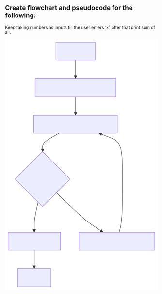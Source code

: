 ## Create flowchart and pseudocode for the following:

Keep taking numbers as inputs till the user enters ‘x’, after that print sum of all.

<img alt="inputTillX.svg" src="../svg/inputTillX.svg"/>
